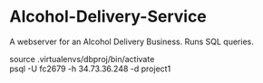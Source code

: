 # Alcohol-Delivery-Service
A webserver for an Alcohol Delivery Business. Runs SQL queries.

source .virtualenvs/dbproj/bin/activate \
psql -U fc2679 -h 34.73.36.248 -d project1
